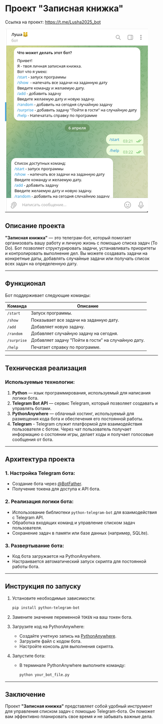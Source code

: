 # Проект "Записная книжка"

Ссылка на проект: https://t.me/Lusha2025_bot

![Иллюстрация к проекту](https://github.com/e-tyatte/notebook/blob/main/Снимок%20экрана_20250406_032713.png)

## Описание проекта

**"Записная книжка"** — это телеграм-бот, который помогает организовать вашу работу и личную жизнь с помощью списка задач (To Do). Бот позволяет структурировать задачи, устанавливать приоритеты и контролировать выполнение дел. Вы можете создавать задачи на конкретные даты, добавлять случайные задачи или получать список всех задач на определенную дату.

---

## Функционал

Бот поддерживает следующие команды:

| Команда       | Описание                                                                 |
|---------------|-------------------------------------------------------------------------|
| `/start`      | Запуск программы.                                                       |
| `/show`       | Показывает все задачи на заданную дату.                                 |
| `/add`        | Добавляет новую задачу.                                                 |
| `/random`     | Добавляет случайную задачу на сегодня.                                  |
| `/surprise`   | Добавляет задачу "Пойти в гости" на случайную дату.                                     |
| `/help`       | Печатает справку по программе.                                      |

---

## Техническая реализация

### Используемые технологии:

1. **Python** — язык программирования, используемый для написания логики бота.
2. **Telegram Bot API** — сервис Telegram, который позволяет создавать и управлять ботами.
3. **PythonAnywhere** — облачный хостинг, используемый для размещения кода бота и обеспечения его постоянной работы.
4. **Telegram** - Telegram служит платформой для взаимодействия пользователя с ботом. Через чат пользователь получает информацию о состоянии игры, делает ходы и получает голосовые сообщения от бота.

---

## Архитектура проекта

### 1. Настройка Telegram бота:
   - Создание бота через [@BotFather](https://t.me/BotFather).
   - Получение токена для доступа к API бота.

### 2. Реализация логики бота:
   - Использование библиотеки `python-telegram-bot` для взаимодействия с Telegram API.
   - Обработка входящих команд и управление списком задач пользователя.
   - Сохранение задач в памяти или базе данных (например, SQLite).

### 3. Развертывание бота:
   - Код бота загружается на PythonAnywhere.
   - Настраивается автоматический запуск скрипта для постоянной работы бота.

---

## Инструкция по запуску

1. Установите необходимые зависимости:
   ```bash
   pip install python-telegram-bot
   ```

2. Замените значение переменной `TOKEN` на ваш токен бота.

3. Загрузите код на PythonAnywhere:
   - Создайте учетную запись на [PythonAnywhere](https://www.pythonanywhere.com).
   - Загрузите файл с кодом бота.
   - Настройте консоль для выполнения скрипта.

4. Запустите бота:
   - В терминале PythonAnywhere выполните команду:
     ```bash
     python your_bot_file.py
     ```

---

## Заключение

Проект **"Записная книжка"** представляет собой удобный инструмент для управления списком задач с помощью Telegram-бота. Он поможет вам эффективно планировать свое время и не забывать важные дела.
